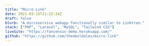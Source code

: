 ```yaml
---
title: "Micro Link"
date: 2021-03-15T21:22:24Z
draft: false
blurb: "A microservice webapp functionally similar to Linktree."
stack: ["PHP", "Laravel", "MySQL", "Tailwind CSS"]
liveSite: "https://fancensus-demo.herokuapp.com/"
github: "https://github.com/theoboldalex/micro-link"
---
```


